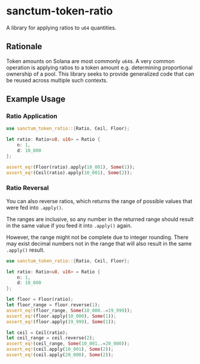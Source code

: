 # sanctum-token-ratio

A library for applying ratios to `u64` quantities.

## Rationale

Token amounts on Solana are most commonly `u64`s. A very common operation is applying ratios to a token amount e.g. determining proportional ownership of a pool. This library seeks to provide generalized code that can be reused across multiple such contexts.

## Example Usage

### Ratio Application

```rust
use sanctum_token_ratio::{Ratio, Ceil, Floor};

let ratio: Ratio<u8, u16> = Ratio {
    n: 1,
    d: 10_000
};

assert_eq!(Floor(ratio).apply(10_001), Some(1));
assert_eq!(Ceil(ratio).apply(10_001), Some(2));
```

### Ratio Reversal

You can also reverse ratios, which returns the range of possible values that were fed into `.apply()`.

The ranges are inclusive, so any number in the returned range should result in the same value if you feed it into `.apply()` again.

However, the range might not be complete due to integer rounding. There may exist decimal numbers not in the range that will also result in the same `.apply()` result.

```rust
use sanctum_token_ratio::{Ratio, Ceil, Floor};

let ratio: Ratio<u8, u16> = Ratio {
    n: 1,
    d: 10_000
};

let floor = Floor(ratio);
let floor_range = floor.reverse(1);
assert_eq!(floor_range, Some(10_000..=19_999));
assert_eq!(floor.apply(10_000), Some(1));
assert_eq!(floor.apply(19_999), Some(1));

let ceil = Ceil(ratio);
let ceil_range = ceil.reverse(2);
assert_eq!(ceil_range, Some(10_001..=20_000));
assert_eq!(ceil.apply(10_001), Some(2));
assert_eq!(ceil.apply(20_000), Some(2));
```
